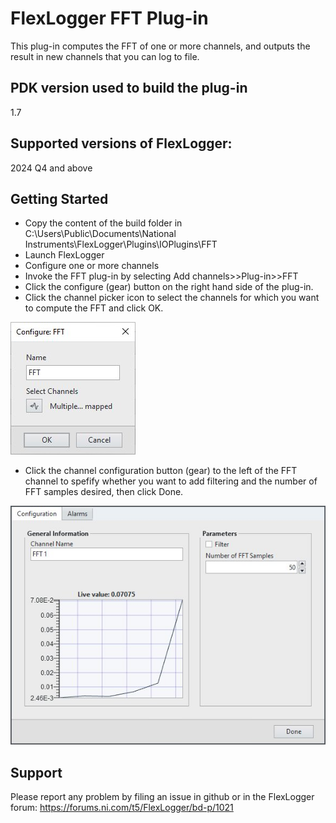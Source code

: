# FlexLogger FFT Plug-in

This plug-in computes the FFT of one or more channels, and outputs the result in new channels that you can log to file.

## PDK version used to build the plug-in

1.7

## Supported versions of FlexLogger:

2024 Q4 and above

## Getting Started

- Copy the content of the build folder in C:\Users\Public\Documents\National Instruments\FlexLogger\Plugins\IOPlugins\FFT
- Launch FlexLogger
- Configure one or more channels
- Invoke the FFT plug-in by selecting Add channels>>Plug-in>>FFT
- Click the configure (gear) button on the right hand side of the plug-in.
- Click the channel picker icon to select the channels for which you want to compute the FFT and click OK.

![Configuration Options](./Configure.jpg)

- Click the channel configuration button (gear) to the left of the FFT channel to spefify whether you want to add filtering and the number of FFT samples desired, then click Done.

![Channel Configuration Options](./ChannelConfiguration.jpg)

## Support

Please report any problem by filing an issue in github or in the FlexLogger forum:
https://forums.ni.com/t5/FlexLogger/bd-p/1021
